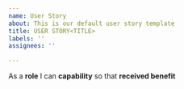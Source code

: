```yaml
---
name: User Story
about: This is our default user story template
title: USER STORY<TITLE>
labels: ''
assignees: ''

---
```


As a **role** I can **capability** so that **received benefit**
